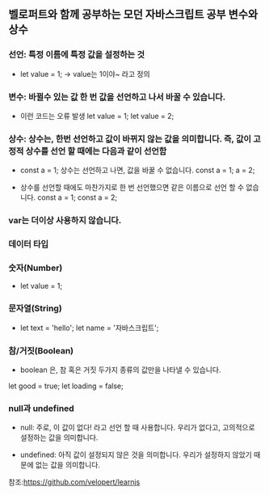 ## 벨로퍼트와 함께 공부하는 모던 자바스크립트 공부 변수와 상수

### 선언: 특정 이름에 특정 값을 설정하는 것 
+ let value = 1;
-> value는 1이야~ 라고 정의 

### 변수: 바뀔수 있는 값 한 번 값을 선언하고 나서 바꿀 수 있습니다.
+ 이런 코드는 오류 발생
let value = 1;
let value = 2;

### 상수: 상수는, 한번 선언하고 값이 바뀌지 않는 값을 의미합니다. 즉, 값이 고정적 상수를 선언 할 때에는 다음과 같이 선언함 
+ const a = 1;
상수는 선언하고 나면, 값을 바꿀 수 없습니다. 
const a = 1;
a = 2; 

+ 상수를 선언할 때에도 마찬가지로 한 번 선언했으면 같은 이름으로 선언 할 수 없습니다.
const a = 1;
const a = 2;

### var는 더이상 사용하지 않습니다.

### 데이터 타입

### 숫자(Number)

+ let value = 1;

### 문자열(String)

+ let text = 'hello';
let name = '자바스크립트';

### 참/거짓(Boolean)
+ boolean 은, 참 혹은 거짓 두가지 종류의 값만을 나타낼 수 있습니다.

let good = true;
let loading = false;

### null과 undefined

+ null: 주로, 이 값이 없다! 라고 선언 할 때 사용합니다.
      우리가 없다고, 고의적으로 설정하는 값을 의미합니다.
      
+ undefined: 아직 값이 설정되지 않은 것을 의미합니다.
            우리가 설정하지 않았기 때문에 없는 값을 의미합니다.













참조:https://github.com/velopert/learnjs
